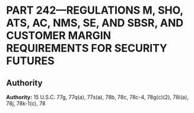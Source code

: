 # PART 242—REGULATIONS M, SHO, ATS, AC, NMS, SE, AND SBSR, AND CUSTOMER MARGIN REQUIREMENTS FOR SECURITY FUTURES






## Authority

**Authority:** 15 U.S.C. 77g, 77q(a), 77s(a), 78b, 78c, 78c-4, 78g(c)(2), 78i(a), 78j, 78k-1(c), 78

